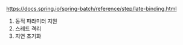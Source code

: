 https://docs.spring.io/spring-batch/reference/step/late-binding.html

1. 동적 파라미터 지원
2. 스레드 격리
3. 지연 초기화
